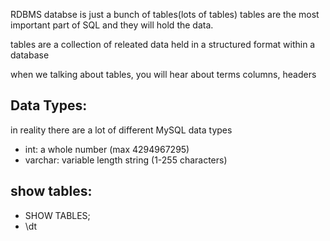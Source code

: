 RDBMS databse is just a bunch of tables(lots of tables)
tables are the most important part of SQL and they will hold the data.

tables are a collection of releated data held in a structured format
within a database

when we talking about tables, you will hear about terms columns, headers

## Data Types:
in reality there are a lot of different MySQL data types
- int: a whole number (max 4294967295)
- varchar: variable length string (1-255 characters)

## show tables: 
- SHOW TABLES;
- \dt


